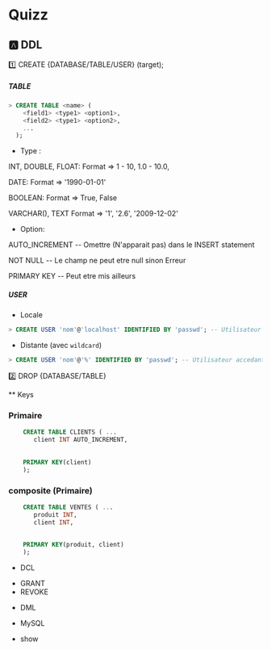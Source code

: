 # Quizz 

## :a: DDL

:one: CREATE {DATABASE/TABLE/USER} (target);

##### TABLE

```SQL
> CREATE TABLE <name> ( 
    <field1> <type1> <option1>, 
    <field2> <type1> <option2>, 
    ...
  );
```

* Type :

INT, DOUBLE, FLOAT: Format => 1 - 10, 1.0 - 10.0,  

DATE: Format => '1990-01-01' 

BOOLEAN: Format => True, False 

VARCHAR(<size>), TEXT Format => '1', '2.6', '2009-12-02'
  
* Option: 

AUTO_INCREMENT -- Omettre (N'apparait pas) dans le INSERT statement

NOT NULL -- Le champ ne peut etre null sinon Erreur

PRIMARY KEY -- Peut etre mis ailleurs


##### USER 

- Locale

```SQL
> CREATE USER 'nom'@'localhost' IDENTIFIED BY 'passwd'; -- Utilisateur accedant a la machine locale
```

- Distante (avec `wildcard`)

```SQL
> CREATE USER 'nom'@'%' IDENTIFIED BY 'passwd'; -- Utilisateur accedant a la machine distante
```



:two: DROP {DATABASE/TABLE}

 ** Keys
 
 ### Primaire 
     
```SQL
    CREATE TABLE CLIENTS ( ...
       client INT AUTO_INCREMENT,
    
    
    PRIMARY KEY(client)    
    );
``` 

### composite (Primaire) 

```SQL
    CREATE TABLE VENTES ( ...
       produit INT,
       client INT,
    
    
    PRIMARY KEY(produit, client)    
    );
``` 


* DCL

- GRANT
- REVOKE

* DML



* MySQL

- show 


